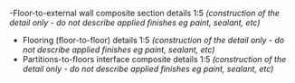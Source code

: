 -Floor-to-external wall composite section details <span class="highlight-red">1:5</span> _(construction of the detail only - do not describe applied finishes eg paint, sealant, etc)_
- Flooring (floor-to-floor) details <span class="highlight-red">1:5</span> _(construction of the detail only - do not describe applied finishes eg paint, sealant, etc)_
- Partitions-to-floors interface composite details <span class="highlight-red">1:5</span> _(construction of the detail only - do not describe applied finishes eg paint, sealant, etc)_
